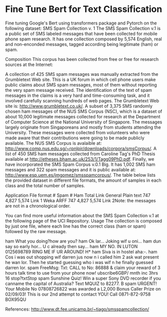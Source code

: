 # Fine Tune Bert for Text Classification

Fine tuning Google's Bert using transformers package and Pytorch on the following dataset:
SMS Spam Collection v. 1
The SMS Spam Collection v.1 is a public set of SMS labeled messages that have been collected for mobile phone spam research. It has one collection composed by 5,574 English, real and non-enconded messages, tagged according being legitimate (ham) or spam.

Composition
This corpus has been collected from free or free for research sources at the Internet:

A collection of 425 SMS spam messages was manually extracted from the Grumbletext Web site. This is a UK forum in which cell phone users make public claims about SMS spam messages, most of them without reporting the very spam message received. The identification of the text of spam messages in the claims is a very hard and time-consuming task, and it involved carefully scanning hundreds of web pages. The Grumbletext Web site is: http://www.grumbletext.co.uk/.
A subset of 3,375 SMS randomly chosen ham messages of the NUS SMS Corpus (NSC), which is a dataset of about 10,000 legitimate messages collected for research at the Department of Computer Science at the National University of Singapore. The messages largely originate from Singaporeans and mostly from students attending the University. These messages were collected from volunteers who were made aware that their contributions were going to be made publicly available. The NUS SMS Corpus is avalaible at: http://www.comp.nus.edu.sg/~rpnlpir/downloads/corpora/smsCorpus/.
A list of 450 SMS ham messages collected from Caroline Tag's PhD Thesis available at http://etheses.bham.ac.uk/253/1/Tagg09PhD.pdf.
Finally, we have incorporated the SMS Spam Corpus v.0.1 Big. It has 1,002 SMS ham messages and 322 spam messages and it is public available at: http://www.esp.uem.es/jmgomez/smsspamcorpus/.
The table below lists the provided dataset in different file formats, the amount of samples in each class and the total number of samples.

Application	File format	# Spam	# Ham	Total	Link
General	Plain text	747	4,827	5,574	Link 1
Weka	ARFF	747	4,827	5,574	Link 2Note: the messages are not in a chronological order.

You can find more useful information about the SMS Spam Collection v.1 at the following page of the UCI Repository.
Usage
The collection is composed by just one file, where each line has the correct class (ham or spam) followed by the raw message.


ham   What you doing?how are you?
ham   Ok lar... Joking wif u oni...
ham   dun say so early hor... U c already then say...
ham   MY NO. IN LUTON 0125698789 RING ME IF UR AROUND! H*
ham   Siva is in hostel aha:-.
ham   Cos i was out shopping wif darren jus now n i called him 2 ask wat present he wan lor. Then he started guessing who i was wif n he finally guessed darren lor.
spam  FreeMsg: Txt: CALL to No: 86888 & claim your reward of 3 hours talk time to use from your phone now! ubscribe6GBP/ mnth inc 3hrs 16 stop?txtStop
spam  Sunshine Quiz! Win a super Sony DVD recorder if you canname the capital of Australia? Text MQUIZ to 82277. B
spam  URGENT! Your Mobile No 07808726822 was awarded a L2,000 Bonus Caller Prize on 02/09/03! This is our 2nd attempt to contact YOU! Call 0871-872-9758 BOX95QU


References:
http://www.dt.fee.unicamp.br/~tiago/smsspamcollection/
